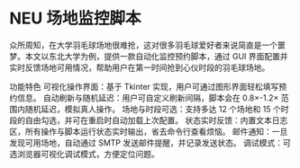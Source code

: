 # NEU 场地监控脚本

众所周知，在大学羽毛球场地很难抢，这对很多羽毛球爱好者来说简直是一个噩梦。本文以东北大学为例，提供一款自动化监控预约脚本，通过 GUI 界面配置并实时反馈场地可用情况，帮助用户在第一时间抢到心仪时段的羽毛球场地。

功能特色
可视化操作界面：基于 Tkinter 实现，用户可通过图形界面轻松填写预约信息。
自动刷新与随机延迟：用户可自定义刷新间隔，脚本会在 0.8×-1.2× 范围内随机延迟，模拟真人操作。
场地与时段可选：支持多达 12 个场地和 15 个时段的自由勾选，并可在重启时自动加载上次配置。
状态实时反馈：内置文本日志区，所有操作与脚本运行状态实时输出，省去命令行查看烦恼。
邮件通知：一旦发现可用场地，自动通过 SMTP 发送邮件提醒，并记录发送状态。
调试模式：可选浏览器可视化调试模式，方便定位问题。

